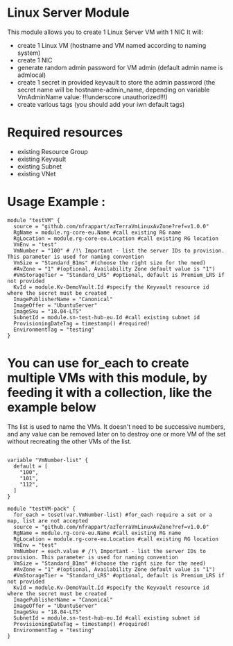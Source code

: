 # Linux Server Module
This module allows you to create 1 Linux Server VM with 1 NIC
It will:
  - create 1 Linux VM (hostname and VM named according to naming system)
  - create 1 NIC 
  - generate random admin password for VM admin (default admin name is admlocal)
  - create 1 secret in provided keyvault to store the admin password (the secret name will be hostname-admin_name, depending on variable VmAdminName value: !!!underscore unauthorized!!!)
  - create various tags (you should add your iwn default tags)

# Required resources
- existing Resource Group
- existing Keyvault
- existing Subnet
- existing VNet

# Usage Example :

```hcl
module "testVM" {
  source = "github.com/nfrappart/azTerraVmLinuxAvZone?ref=v1.0.0"
  RgName = module.rg-core-eu.Name #call existing RG name
  RgLocation = module.rg-core-eu.Location #call existing RG location
  VmEnv = "test"
  VmNumber = "100" # /!\ Important - list the server IDs to provision. This parameter is used for naming convention
  VmSize = "Standard_B1ms" #(choose the right size for the need)
  #AvZone = "1" #(optional, Availability Zone default value is "1")
  #VmStorageTier = "Standard_LRS" #optional, default is Premium_LRS if not provided
  KvId = module.Kv-DemoVault.Id #specify the Keyvault resource id where the secret must be created
  ImagePublisherName = "Canonical"
  ImageOffer = "UbuntuServer"
  ImageSku = "18.04-LTS"
  SubnetId = module.sn-test-hub-eu.Id #call existing subnet id
  ProvisioningDateTag = timestamp() #required!
  EnvironmentTag = "testing"
}
```

# You can use for_each to create multiple VMs with this module, by feeding it with a collection, like the example below

Ths list is used to name the VMs. It doesn't need to be successive numbers, and any value can be removed later on to destroy one or more VM of the set without recreating the other VMs of the list.

```hcl

variable "VmNumber-list" {
  default = [
    "100",
    "101",
    "112",
  ]
}

module "testVM-pack" {
  for_each = toset(var.VmNumber-list) #for_each require a set or a map, list are not accepted
  source = "github.com/nfrappart/azTerraVmLinuxAvZone?ref=v1.0.0"
  RgName = module.rg-core-eu.Name #call existing RG name
  RgLocation = module.rg-core-eu.Location #call existing RG location
  VmEnv = "test"
  VmNumber = each.value # /!\ Important - list the server IDs to provision. This parameter is used for naming convention
  VmSize = "Standard_B1ms" #(choose the right size for the need)
  #AvZone = "1" #(optional, Availability Zone default value is "1")
  #VmStorageTier = "Standard_LRS" #optional, default is Premium_LRS if not provided
  KvId = module.Kv-DemoVault.Id #specify the Keyvault resource id where the secret must be created
  ImagePublisherName = "Canonical"
  ImageOffer = "UbuntuServer"
  ImageSku = "18.04-LTS"
  SubnetId = module.sn-test-hub-eu.Id #call existing subnet id
  ProvisioningDateTag = timestamp() #required!
  EnvironmentTag = "testing"
}
```
